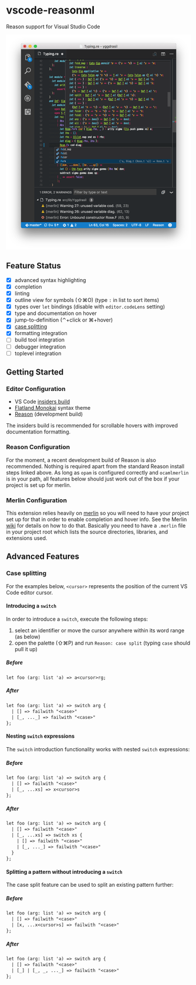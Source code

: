 # vscode-reasonml

Reason support for Visual Studio Code

![screenshot](https://github.com/freebroccolo/vscode-reasonml/raw/master/assets/screenshot.png)

## Feature Status

- [x] advanced syntax highlighting
- [x] completion
- [x] linting
- [x] outline view for symbols (⇧⌘O) (type `:` in list to sort items)
- [x] types over `let` bindings (disable with `editor.codeLens` setting)
- [x] type and documentation on hover
- [x] jump-to-definition (⌃+click or ⌘+hover)
- [x] [case splitting](#case-splitting)
- [x] formatting integration
- [ ] build tool integration
- [ ] debugger integration
- [ ] toplevel integration

## Getting Started

### Editor Configuration

- VS Code [insiders build](https://code.visualstudio.com/insiders)
- [Flatland Monokai](https://marketplace.visualstudio.com/items?itemName=gerane.Theme-FlatlandMonokai) syntax theme
- [Reason](https://github.com/facebook/reason#contributing-to-development) (development build)

The insiders build is recommended for scrollable hovers with improved documentation formatting.

### Reason Configuration

For the moment, a recent development build of Reason is also recommended. Nothing is required apart
from the standard Reason install steps linked above. As long as `opam` is configured correctly and
`ocamlmerlin` is in your path, all features below should just work out of the box if your project is
set up for merlin.

### Merlin Configuration

This extension relies heavily on [merlin](https://github.com/the-lambda-church/merlin) so you will
need to have your project set up for that in order to enable completion and hover info. See the
Merlin [wiki](https://github.com/the-lambda-church/merlin/wiki/project-configuration) for details on
how to do that. Basically you need to have a `.merlin` file in your project root which lists the
source directories, libraries, and extensions used.

## Advanced Features

### Case splitting

For the examples below, `<cursor>` represents the position of the current VS Code editor cursor.

#### Introducing a `switch`

In order to introduce a `switch`, execute the following steps:

1. select an identifier or move the cursor anywhere within its word range (as below)
2. open the palette (⇧⌘P) and run `Reason: case split` (typing `case` should pull it up)

##### Before
```
let foo (arg: list 'a) => a<cursor>rg;
```

##### After
```
let foo (arg: list 'a) => switch arg {
  | [] => failwith "<case>"
  | [_, ..._] => failwith "<case>"
};
```

#### Nesting `switch` expressions

The `switch` introduction functionality works with nested `switch` expressions:

##### Before
```
let foo (arg: list 'a) => switch arg {
  | [] => failwith "<case>"
  | [_, ...xs] => x<cursor>s
};
```

##### After
```
let foo (arg: list 'a) => switch arg {
  | [] => failwith "<case>"
  | [_, ...xs] => switch xs {
    | [] => failwith "<case>"
    | [_, ..._] => failwith "<case>"
  }
};
```

#### Splitting a pattern without introducing a `switch`

The case split feature can be used to split an existing pattern further:

##### Before
```
let foo (arg: list 'a) => switch arg {
  | [] => failwith "<case>"
  | [x, ...x<cursor>s] => failwith "<case>"
};
```

##### After
```
let foo (arg: list 'a) => switch arg {
  | [] => failwith "<case>"
  | [_] | [_, _, ..._] => failwith "<case>"
};
```
